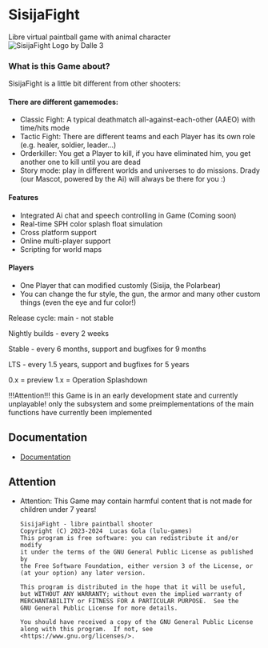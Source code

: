 # SisijaFight
Libre virtual paintball game with animal character
![SisijaFight Logo by Dalle 3](https://github.com/SpringTech-Studios/SisijaFight/assets/128484007/255be1bd-5894-488b-9702-efe52a035f87)


### What is this Game about?
SisijaFight is a little bit different from other shooters:
#### There are different gamemodes:
* Classic Fight: A typical deathmatch all-against-each-other (AAEO) with time/hits mode
* Tactic Fight: There are different teams and each Player has its own role (e.g. healer, soldier, leader...)
* Orderkiller: You get a Player to kill, if you have eliminated him, you get another one to kill until you are dead
* Story mode: play in different worlds and universes to do missions. Drady (our Mascot, powered by the Ai) will always be there for you :)
#### Features
* Integrated Ai chat and speech controlling in Game (Coming soon)
* Real-time SPH color splash float simulation
* Cross platform support
* Online multi-player support
* Scripting for world maps
#### Players
* One Player that can modified customly (Sisija, the Polarbear)
* You can change the fur style, the gun, the armor and many other custom things (even the eye and fur color!)

Release cycle:
main - not stable

Nightly builds - every 2 weeks

Stable - every 6 months, support and bugfixes for 9 months

LTS - every 1.5 years, support and bugfixes for 5 years

0.x = preview
1.x = Operation Splashdown

!!!Attention!!!
this Game is in an early development state and currently unplayable!
only the subsystem and some preimplementations of the main functions have currently been implemented

## Documentation
* [Documentation](https://springtech-studios.github.io/SisijaFight/docu/html/index.html)
## Attention
* Attention: This Game may contain harmful content that is not made for children under 7 years!

      SisijaFight - libre paintball shooter
      Copyright (C) 2023-2024  Lucas Gola (lulu-games)
      This program is free software: you can redistribute it and/or modify
      it under the terms of the GNU General Public License as published by
      the Free Software Foundation, either version 3 of the License, or
      (at your option) any later version.

      This program is distributed in the hope that it will be useful,
      but WITHOUT ANY WARRANTY; without even the implied warranty of
      MERCHANTABILITY or FITNESS FOR A PARTICULAR PURPOSE.  See the
      GNU General Public License for more details.

      You should have received a copy of the GNU General Public License
      along with this program.  If not, see <https://www.gnu.org/licenses/>.
